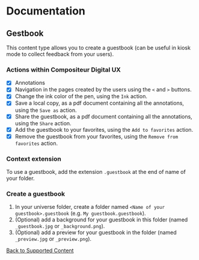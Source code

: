 # Documentation

## Gestbook

This content type allows you to create a guestbook (can be useful in kiosk mode to collect feedback from your users).

### Actions within Compositeur Digital UX

- [X] Annotations
- [X] Navigation in the pages created by the users using the `<` and `>` buttons.
- [X] Change the ink color of the pen, using the `Ink` action.
- [X] Save a local copy, as a pdf document containing all the annotations, using the `Save as` action.
- [X] Share the guestbook, as a pdf document containing all the annotations, using the `Share` action.
- [X] Add the guestbook to your favorites, using the `Add to favorites` action.
- [X] Remove the guestbook from your favorites, using the `Remove from favorites` action.

### Context extension

To use a guestbook, add the extension `.guestbook` at the end of name of your folder.

### Create a guestbook

1. In your universe folder, create a folder named `<Name of your guestbook>.guestbook` (e.g. `My guestbook.guestbook`).
2. (Optional) add a background for your guestbook in this folder (named `_guestbook.jpg` or `_background.png`).
3. (Optional) add a preview for your guestbook in the folder (named `_preview.jpg` or `_preview.png`).

[Back to Supported Content](index.md)
